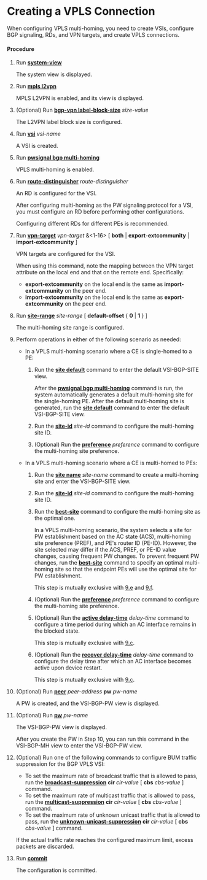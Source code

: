 Creating a VPLS Connection
==========================

When configuring VPLS multi-homing, you need to create VSIs, configure BGP signaling, RDs, and VPN targets, and create VPLS connections.

#### Procedure

1. Run [**system-view**](cmdqueryname=system-view)
   
   
   
   The system view is displayed.
2. Run [**mpls l2vpn**](cmdqueryname=mpls+l2vpn)
   
   
   
   MPLS L2VPN is enabled, and its view is displayed.
3. (Optional) Run [**bgp-vpn label-block-size**](cmdqueryname=bgp-vpn+label-block-size) *size-value*
   
   
   
   The L2VPN label block size is configured.
4. Run [**vsi**](cmdqueryname=vsi) *vsi-name*
   
   
   
   A VSI is created.
5. Run [**pwsignal bgp multi-homing**](cmdqueryname=pwsignal+bgp+multi-homing)
   
   
   
   VPLS multi-homing is enabled.
6. Run [**route-distinguisher**](cmdqueryname=route-distinguisher) *route-distinguisher*
   
   
   
   An RD is configured for the VSI.
   
   
   
   After configuring multi-homing as the PW signaling protocol for a VSI, you must configure an RD before performing other configurations.
   
   Configuring different RDs for different PEs is recommended.
7. Run [**vpn-target**](cmdqueryname=vpn-target) *vpn-target* &<1-16> [ **both** | **export-extcommunity** | **import-extcommunity** ]
   
   
   
   VPN targets are configured for the VSI.
   
   
   
   When using this command, note the mapping between the VPN target attribute on the local end and that on the remote end. Specifically:
   
   * **export-extcommunity** on the local end is the same as **import-extcommunity** on the peer end.
   * **import-extcommunity** on the local end is the same as **export-extcommunity** on the peer end.
8. Run [**site-range**](cmdqueryname=site-range) *site-range* [ **default-offset** { **0** | **1** } ]
   
   
   
   The multi-homing site range is configured.
9. Perform operations in either of the following scenario as needed:
   
   
   * In a VPLS multi-homing scenario where a CE is single-homed to a PE:
     1. Run the [**site default**](cmdqueryname=site+default) command to enter the default VSI-BGP-SITE view.
        
        After the [**pwsignal bgp multi-homing**](cmdqueryname=pwsignal+bgp+multi-homing) command is run, the system automatically generates a default multi-homing site for the single-homing PE. After the default multi-homing site is generated, run the [**site default**](cmdqueryname=site+default) command to enter the default VSI-BGP-SITE view.
     2. Run the [**site-id**](cmdqueryname=site-id) *site-id* command to configure the multi-homing site ID.
     3. (Optional) Run the [**preference**](cmdqueryname=preference) *preference* command to configure the multi-homing site preference.
   * In a VPLS multi-homing scenario where a CE is multi-homed to PEs:
     1. Run the [**site name**](cmdqueryname=site+name) *site-name* command to create a multi-homing site and enter the VSI-BGP-SITE view.
     2. Run the [**site-id**](cmdqueryname=site-id) *site-id* command to configure the multi-homing site ID.
     3. Run the [**best-site**](cmdqueryname=best-site) command to configure the multi-homing site as the optimal one.
        
        In a VPLS multi-homing scenario, the system selects a site for PW establishment based on the AC state (ACS), multi-homing site preference (PREF), and PE's router ID (PE-ID). However, the site selected may differ if the ACS, PREF, or PE-ID value changes, causing frequent PW changes. To prevent frequent PW changes, run the [**best-site**](cmdqueryname=best-site) command to specify an optimal multi-homing site so that the endpoint PEs will use the optimal site for PW establishment.
        
        This step is mutually exclusive with [9.e](#EN-US_TASK_0172370206__li_e) and [9.f](#EN-US_TASK_0172370206__li_f).
     4. (Optional) Run the [**preference**](cmdqueryname=preference) *preference* command to configure the multi-homing site preference.
     5. (Optional) Run the [**active delay-time**](cmdqueryname=active+delay-time) *delay-time* command to configure a time period during which an AC interface remains in the blocked state.
        
        This step is mutually exclusive with [9.c](#EN-US_TASK_0172370206__li_c).
     6. (Optional) Run the [**recover delay-time**](cmdqueryname=recover+delay-time) *delay-time* command to configure the delay time after which an AC interface becomes active upon device restart.
        
        This step is mutually exclusive with [9.c](#EN-US_TASK_0172370206__li_c).
10. (Optional) Run [**peer**](cmdqueryname=peer) *peer-address* **pw** *pw-name*
    
    
    
    A PW is created, and the VSI-BGP-PW view is displayed.
11. (Optional) Run [**pw**](cmdqueryname=pw) *pw-name*
    
    
    
    The VSI-BGP-PW view is displayed.
    
    
    
    After you create the PW in Step 10, you can run this command in the VSI-BGP-MH view to enter the VSI-BGP-PW view.
12. (Optional) Run one of the following commands to configure BUM traffic suppression for the BGP VPLS VSI:
    
    
    * To set the maximum rate of broadcast traffic that is allowed to pass, run the [**broadcast-suppression**](cmdqueryname=broadcast-suppression) **cir** *cir-value* [ **cbs** *cbs-value* ] command.
    * To set the maximum rate of multicast traffic that is allowed to pass, run the [**multicast-suppression**](cmdqueryname=multicast-suppression) **cir** *cir-value* [ **cbs** *cbs-value* ] command.
    * To set the maximum rate of unknown unicast traffic that is allowed to pass, run the [**unknown-unicast-suppression**](cmdqueryname=unknown-unicast-suppression) **cir** *cir-value* [ **cbs** *cbs-value* ] command.
    
    If the actual traffic rate reaches the configured maximum limit, excess packets are discarded.
13. Run [**commit**](cmdqueryname=commit)
    
    
    
    The configuration is committed.